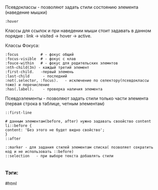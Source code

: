 
Псевдоклассы - позволяют задать стили состоянию элемента (наведение мышки)
```
:hover
```

Классы для ссылок и при наведении мыши стоит задавать в данном порядке
: link → visited → hover → active.

Классы Фокуса:
```
:focus          # - фокус общий
:focus-visible  # - фокус с клав
:fouce-within   # - фокус для родительских элемнтов
:nth-child(3n) - каждый третий элемент
:first-child.   -первый элемень
:last-child      - последний
:not(.selector, :focus).   - исключение по селектору(псевдоклассы тоже) и перечисление
:has(.label).    - проверка наличия элемента
```


Псевдоэлементы - позволяют задать стили только части элемента (первая строка в таблице, четным элементам)
```
::first-line

# данным элементам(before, after) нужно задавать своойство content
li::before {
content: 'Без этого не будет видно свойство';
}
::after

::marker - для задания стилей элементам списка( позволяет сократить код и не использовать ::before)
::selection   - при выборе текста добавлять стили


```


### Тэги:
#html
